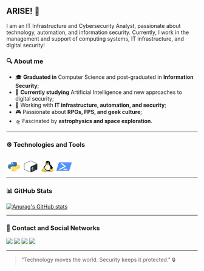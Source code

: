 ## ARISE! 🚀

I am an IT Infrastructure and Cybersecurity Analyst, passionate about technology, automation, and information security. Currently, I work in the management and support of computing systems, IT infrastructure, and digital security!

### 🔍 About me
- 🎓 **Graduated in** Computer Science and post-graduated in **Information Security**;
- 📖 **Currently studying** Artificial Intelligence and new approaches to digital security;
- 💼 Working with **IT infrastructure, automation, and security**;
- 🎮 Passionate about **RPGs, FPS, and geek culture**;
- 🛸 Fascinated by **astrophysics and space exploration**.

---

### ⚙️ Technologies and Tools
<div style="display: inline_block"><br>
  <img align="center" alt="Python" height="30" width="40" src="https://raw.githubusercontent.com/devicons/devicon/master/icons/python/python-original.svg">
  <img align="center" alt="Bash" height="30" width="40" src="https://raw.githubusercontent.com/devicons/devicon/master/icons/bash/bash-original.svg">
  <img align="center" alt="Linux" height="30" width="40" src="https://raw.githubusercontent.com/devicons/devicon/master/icons/linux/linux-original.svg">
  <img align="center" alt="Powershell" height="30" width="40" src="https://raw.githubusercontent.com/devicons/devicon/master/icons/powershell/powershell-original.svg">
</div>

---

### 📊 GitHub Stats
[![Anurag's GitHub stats](https://github-readme-stats.vercel.app/api?username=victorvernier)](https://github.com/victorvernier/github-readme-stats)

---

### 📡 Contact and Social Networks
<div>
  <a href="https://www.linkedin.com/in/victorvernier/" target="_blank"><img src="https://img.shields.io/badge/-LinkedIn-%230077B5?style=for-the-badge&logo=linkedin&logoColor=white" target="_blank"></a>
  <a href="mailto:seu-email@protonmail.com"><img src="https://img.shields.io/badge/-ProtonMail-%23333?style=for-the-badge&logo=protonmail&logoColor=white" target="_blank"></a>
  <a href="https://www.instagram.com/kinder_rk" target="_blank">
  <img src="https://img.shields.io/badge/-Instagram-%23E4405F?style=for-the-badge&logo=instagram&logoColor=white" /></a>
  <a href="https://steamcommunity.com/id/84576485679467y973645345" target="_blank">
  <img src="https://img.shields.io/badge/-Steam-%23000000?style=for-the-badge&logo=steam&logoColor=white" /></a>
</div>

---

> "Technology moves the world. Security keeps it protected." 🔒
